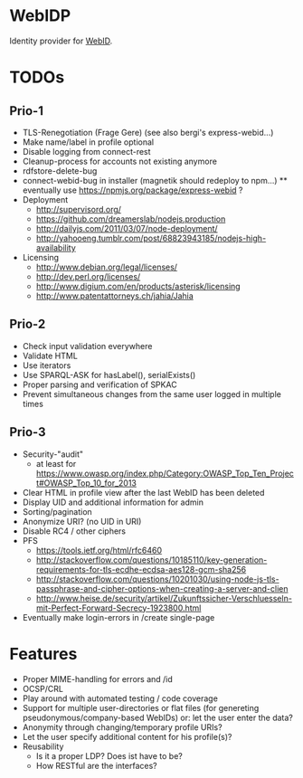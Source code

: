 WebIDP
======

Identity provider for [WebID](http://www.w3.org/2005/Incubator/webid/spec/).

TODOs
=====

Prio-1
------
* TLS-Renegotiation (Frage Gere) (see also bergi's express-webid...)
* Make name/label in profile optional
* Disable logging from connect-rest
* Cleanup-process for accounts not existing anymore
* rdfstore-delete-bug
* connect-webid-bug in installer (magnetik should redeploy to npm...)
** eventually use <https://npmjs.org/package/express-webid> ? 
* Deployment
    * <http://supervisord.org/>
    * <https://github.com/dreamerslab/nodejs.production>
    * <http://dailyjs.com/2011/03/07/node-deployment/>
    * <http://yahooeng.tumblr.com/post/68823943185/nodejs-high-availability>
* Licensing
    * <http://www.debian.org/legal/licenses/>
    * <http://dev.perl.org/licenses/>
    * <http://www.digium.com/en/products/asterisk/licensing>
    * <http://www.patentattorneys.ch/jahia/Jahia>

Prio-2
------
* Check input validation everywhere
* Validate HTML
* Use iterators
* Use SPARQL-ASK for hasLabel(), serialExists()
* Proper parsing and verification of SPKAC
* Prevent simultaneous changes from the same user logged in multiple times

Prio-3
------
* Security-"audit"
    * at least for <https://www.owasp.org/index.php/Category:OWASP_Top_Ten_Project#OWASP_Top_10_for_2013>
* Clear HTML in profile view after the last WebID has been deleted
* Display UID and additional information for admin
* Sorting/pagination
* Anonymize URI? (no UID in URI)
* Disable RC4 / other ciphers
* PFS
    * <https://tools.ietf.org/html/rfc6460>
    * <http://stackoverflow.com/questions/10185110/key-generation-requirements-for-tls-ecdhe-ecdsa-aes128-gcm-sha256>
    * <http://stackoverflow.com/questions/10201030/using-node-js-tls-passphrase-and-cipher-options-when-creating-a-server-and-clien>
    * <http://www.heise.de/security/artikel/Zukunftssicher-Verschluesseln-mit-Perfect-Forward-Secrecy-1923800.html>
* Eventually make login-errors in /create single-page

Features
========
* Proper MIME-handling for errors and /id
* OCSP/CRL
* Play around with automated testing / code coverage
* Support for multiple user-directories or flat files 
  (for genereting pseudonymous/company-based WebIDs)
  or: let the user enter the data?
* Anonymity through changing/temporary profile URIs?
* Let the user specify additional content for his profile(s)?
* Reusability
    * Is it a proper LDP? Does ist have to be?
    * How RESTful are the interfaces?
